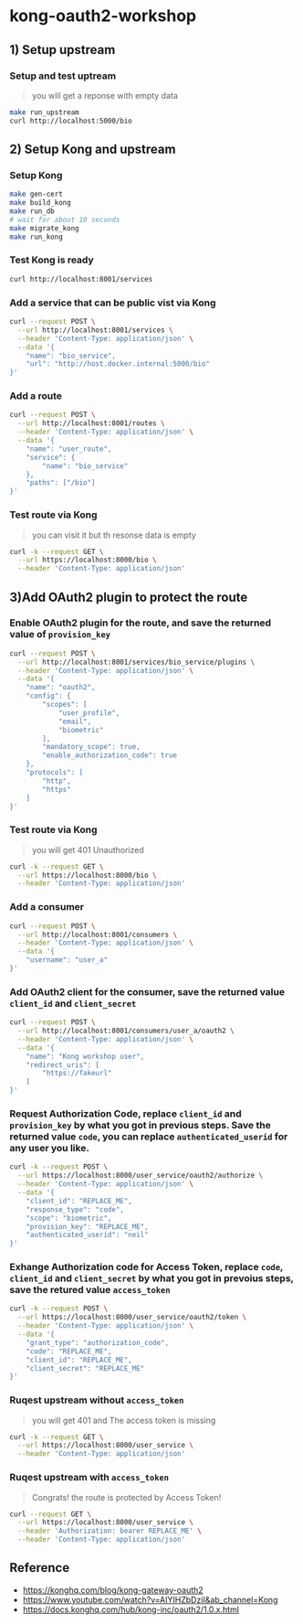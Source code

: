 # kong-oauth2-workshop

## 1) Setup upstream
### Setup and test uptream
> you will get a reponse with empty data
```sh
make run_upstream
curl http://localhost:5000/bio
```
## 2) Setup Kong and upstream

### Setup Kong
```sh
make gen-cert
make build_kong
make run_db
# wait for about 10 seconds
make migrate_kong
make run_kong
```

### Test Kong is ready
```sh
curl http://localhost:8001/services
```

### Add a service that can be public vist via Kong
```sh
curl --request POST \
  --url http://localhost:8001/services \
  --header 'Content-Type: application/json' \
  --data '{
	"name": "bio_service",
	"url": "http://host.docker.internal:5000/bio"
}'
```

### Add a route
```sh
curl --request POST \
  --url http://localhost:8001/routes \
  --header 'Content-Type: application/json' \
  --data '{
	"name": "user_route",
	"service": {
		"name": "bio_service"
	},
	"paths": ["/bio"]
}'
```

### Test route via Kong
> you can visit it but th resonse data is empty
```sh
curl -k --request GET \
  --url https://localhost:8000/bio \
  --header 'Content-Type: application/json'
```


## 3)Add OAuth2 plugin to protect the route
### Enable OAuth2 plugin for the route, and save the returned value of `provision_key`
```sh
curl --request POST \
  --url http://localhost:8001/services/bio_service/plugins \
  --header 'Content-Type: application/json' \
  --data '{
	"name": "oauth2",
	"config": {
		"scopes": [
			"user_profile",
			"email",
			"biometric"
		],
		"mandatory_scope": true,
		"enable_authorization_code": true
	},
	"protocols": [
		"http",
		"https"
	]
}'
```

### Test route via Kong
> you will get 401 Unauthorized
```sh
curl -k --request GET \
  --url https://localhost:8000/bio \
  --header 'Content-Type: application/json'
```

### Add a consumer
```sh
curl --request POST \
  --url http://localhost:8001/consumers \
  --header 'Content-Type: application/json' \
  --data '{
	"username": "user_a"
}'
```

### Add OAuth2 client for the consumer, save the returned value `client_id` and `client_secret`
```sh
curl --request POST \
  --url http://localhost:8001/consumers/user_a/oauth2 \
  --header 'Content-Type: application/json' \
  --data '{
	"name": "Kong workshop user",
	"redirect_uris": [
		"https://fakeurl"
	]
}'
```

### Request Authorization Code, replace `client_id` and `provision_key` by what you got in previous steps. Save the returned value `code`, you can replace `authenticated_userid` for any user you like.
```sh
curl -k --request POST \
  --url https://localhost:8000/user_service/oauth2/authorize \
  --header 'Content-Type: application/json' \
  --data '{
	"client_id": "REPLACE_ME",
	"response_type": "code",
	"scope": "biometric",
	"provision_key": "REPLACE_ME",
	"authenticated_userid": "neil"
}'
```

### Exhange Authorization code for Access Token, replace `code`, `client_id` and `client_secret` by what you got in prevoius steps, save the retured value `access_token`
```sh
curl -k --request POST \
  --url https://localhost:8000/user_service/oauth2/token \
  --header 'Content-Type: application/json' \
  --data '{
	"grant_type": "authorization_code",
	"code": "REPLACE_ME",
	"client_id": "REPLACE_ME",
	"client_secret": "REPLACE_ME"
}'
```

### Ruqest upstream without `access_token`
> you will get 401 and The access token is missing
```sh
curl -k --request GET \
  --url https://localhost:8000/user_service \
  --header 'Content-Type: application/json'
```

### Ruqest upstream with `access_token`
> Congrats! the route is protected by Access Token!
```sh
curl --request GET \
  --url https://localhost:8000/user_service \
  --header 'Authorization: bearer REPLACE_ME' \
  --header 'Content-Type: application/json'
```


## Reference
- https://konghq.com/blog/kong-gateway-oauth2
- https://www.youtube.com/watch?v=AIYIHZbDziI&ab_channel=Kong
- https://docs.konghq.com/hub/kong-inc/oauth2/1.0.x.html